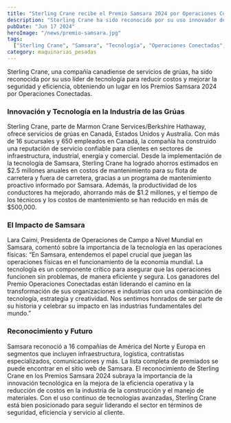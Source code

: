```yaml
---
title: "Sterling Crane recibe el Premio Samsara 2024 por Operaciones Conectadas"
description: "Sterling Crane ha sido reconocido por su uso innovador de tecnología para reducir costos y mejorar la seguridad y eficiencia, ganando un lugar en los Premios Samsara 2024 por Operaciones Conectadas"
pubDate: "Jun 17 2024"
heroImage: "/news/premio-samsara.jpg"
tags:
  ["Sterling Crane", "Samsara", "Tecnología", "Operaciones Conectadas", "Premios"]
category: maquinarias_pesadas
---
```

Sterling Crane, una compañía canadiense de servicios de grúas, ha sido reconocida por su uso líder de tecnología para reducir costos y mejorar la seguridad y eficiencia, obteniendo un lugar en los Premios Samsara 2024 por Operaciones Conectadas.
### Innovación y Tecnología en la Industria de las Grúas
Sterling Crane, parte de Marmon Crane Services/Berkshire Hathaway, ofrece servicios de grúas en Canadá, Estados Unidos y Australia. Con más de 16 sucursales y 650 empleados en Canadá, la compañía ha construido una reputación de servicio confiable para clientes en sectores de infraestructura, industrial, energía y comercial.
Desde la implementación de la tecnología de Samsara, Sterling Crane ha logrado ahorros estimados en $2.5 millones anuales en costos de mantenimiento para su flota de carretera y fuera de carretera, gracias a un programa de mantenimiento proactivo informado por Samsara. Además, la productividad de los conductores ha mejorado, ahorrando más de $1.2 millones, y el tiempo de los técnicos y los costos de mantenimiento se han reducido en más de $500,000.
### El Impacto de Samsara
Lara Caimi, Presidenta de Operaciones de Campo a Nivel Mundial en Samsara, comentó sobre la importancia de la tecnología en las operaciones físicas: “En Samsara, entendemos el papel crucial que juegan las operaciones físicas en el funcionamiento de la economía mundial. La tecnología es un componente crítico para asegurar que las operaciones funcionen sin problemas, de manera eficiente y segura. Los ganadores del Premio Operaciones Conectadas están liderando el camino en la transformación de sus organizaciones e industrias con una combinación de tecnología, estrategia y creatividad. Nos sentimos honrados de ser parte de su historia y celebrar su impacto en las industrias fundamentales del mundo.”
### Reconocimiento y Futuro
Samsara reconoció a 16 compañías de América del Norte y Europa en segmentos que incluyen infraestructura, logística, contratistas especializados, comunicaciones y más. La lista completa de premiados se puede encontrar en el sitio web de Samsara.
El reconocimiento de Sterling Crane en los Premios Samsara 2024 subraya la importancia de la innovación tecnológica en la mejora de la eficiencia operativa y la reducción de costos en la industria de la construcción y el manejo de materiales. Con el uso continuo de tecnologías avanzadas, Sterling Crane está bien posicionado para seguir liderando el sector en términos de seguridad, eficiencia y servicio al cliente.
